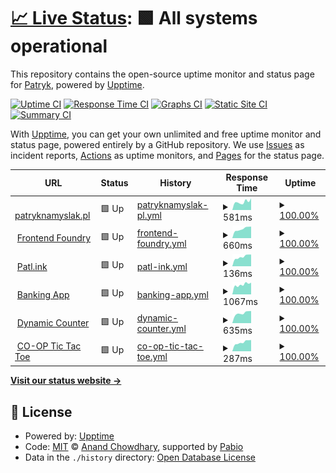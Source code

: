 # [📈 Live Status](https://PatrykNamyslak.github.io/status-check): <!--live status--> **🟩 All systems operational**

This repository contains the open-source uptime monitor and status page for [Patryk](https://patryknamyslak.pl), powered by [Upptime](https://github.com/upptime/upptime).

[![Uptime CI](https://github.com/PatrykNamyslak/status-check/workflows/Uptime%20CI/badge.svg)](https://github.com/PatrykNamyslak/status-check/actions?query=workflow%3A%22Uptime+CI%22)
[![Response Time CI](https://github.com/PatrykNamyslak/status-check/workflows/Response%20Time%20CI/badge.svg)](https://github.com/PatrykNamyslak/status-check/actions?query=workflow%3A%22Response+Time+CI%22)
[![Graphs CI](https://github.com/PatrykNamyslak/status-check/workflows/Graphs%20CI/badge.svg)](https://github.com/PatrykNamyslak/status-check/actions?query=workflow%3A%22Graphs+CI%22)
[![Static Site CI](https://github.com/PatrykNamyslak/status-check/workflows/Static%20Site%20CI/badge.svg)](https://github.com/PatrykNamyslak/status-check/actions?query=workflow%3A%22Static+Site+CI%22)
[![Summary CI](https://github.com/PatrykNamyslak/status-check/workflows/Summary%20CI/badge.svg)](https://github.com/PatrykNamyslak/status-check/actions?query=workflow%3A%22Summary+CI%22)

With [Upptime](https://upptime.js.org), you can get your own unlimited and free uptime monitor and status page, powered entirely by a GitHub repository. We use [Issues](https://github.com/PatrykNamyslak/status-check/issues) as incident reports, [Actions](https://github.com/PatrykNamyslak/status-check/actions) as uptime monitors, and [Pages](https://PatrykNamyslak.github.io/status-check) for the status page.

<!--start: status pages-->
<!-- This summary is generated by Upptime (https://github.com/upptime/upptime) -->
<!-- Do not edit this manually, your changes will be overwritten -->
<!-- prettier-ignore -->
| URL | Status | History | Response Time | Uptime |
| --- | ------ | ------- | ------------- | ------ |
| <img alt="" src="https://icons.duckduckgo.com/ip3/patl.ink.ico" height="13"> [patryknamyslak.pl](https://patl.ink/pn) | 🟩 Up | [patryknamyslak-pl.yml](https://github.com/PatrykNamyslak/status-check/commits/HEAD/history/patryknamyslak-pl.yml) | <details><summary><img alt="Response time graph" src="./graphs/patryknamyslak-pl/response-time-week.png" height="20"> 581ms</summary><br><a href="https://PatrykNamyslak.github.io/status-check/history/patryknamyslak-pl"><img alt="Response time 742" src="https://img.shields.io/endpoint?url=https%3A%2F%2Fraw.githubusercontent.com%2FPatrykNamyslak%2Fstatus-check%2FHEAD%2Fapi%2Fpatryknamyslak-pl%2Fresponse-time.json"></a><br><a href="https://PatrykNamyslak.github.io/status-check/history/patryknamyslak-pl"><img alt="24-hour response time 569" src="https://img.shields.io/endpoint?url=https%3A%2F%2Fraw.githubusercontent.com%2FPatrykNamyslak%2Fstatus-check%2FHEAD%2Fapi%2Fpatryknamyslak-pl%2Fresponse-time-day.json"></a><br><a href="https://PatrykNamyslak.github.io/status-check/history/patryknamyslak-pl"><img alt="7-day response time 581" src="https://img.shields.io/endpoint?url=https%3A%2F%2Fraw.githubusercontent.com%2FPatrykNamyslak%2Fstatus-check%2FHEAD%2Fapi%2Fpatryknamyslak-pl%2Fresponse-time-week.json"></a><br><a href="https://PatrykNamyslak.github.io/status-check/history/patryknamyslak-pl"><img alt="30-day response time 541" src="https://img.shields.io/endpoint?url=https%3A%2F%2Fraw.githubusercontent.com%2FPatrykNamyslak%2Fstatus-check%2FHEAD%2Fapi%2Fpatryknamyslak-pl%2Fresponse-time-month.json"></a><br><a href="https://PatrykNamyslak.github.io/status-check/history/patryknamyslak-pl"><img alt="1-year response time 742" src="https://img.shields.io/endpoint?url=https%3A%2F%2Fraw.githubusercontent.com%2FPatrykNamyslak%2Fstatus-check%2FHEAD%2Fapi%2Fpatryknamyslak-pl%2Fresponse-time-year.json"></a></details> | <details><summary><a href="https://PatrykNamyslak.github.io/status-check/history/patryknamyslak-pl">100.00%</a></summary><a href="https://PatrykNamyslak.github.io/status-check/history/patryknamyslak-pl"><img alt="All-time uptime 96.78%" src="https://img.shields.io/endpoint?url=https%3A%2F%2Fraw.githubusercontent.com%2FPatrykNamyslak%2Fstatus-check%2FHEAD%2Fapi%2Fpatryknamyslak-pl%2Fuptime.json"></a><br><a href="https://PatrykNamyslak.github.io/status-check/history/patryknamyslak-pl"><img alt="24-hour uptime 100.00%" src="https://img.shields.io/endpoint?url=https%3A%2F%2Fraw.githubusercontent.com%2FPatrykNamyslak%2Fstatus-check%2FHEAD%2Fapi%2Fpatryknamyslak-pl%2Fuptime-day.json"></a><br><a href="https://PatrykNamyslak.github.io/status-check/history/patryknamyslak-pl"><img alt="7-day uptime 100.00%" src="https://img.shields.io/endpoint?url=https%3A%2F%2Fraw.githubusercontent.com%2FPatrykNamyslak%2Fstatus-check%2FHEAD%2Fapi%2Fpatryknamyslak-pl%2Fuptime-week.json"></a><br><a href="https://PatrykNamyslak.github.io/status-check/history/patryknamyslak-pl"><img alt="30-day uptime 99.40%" src="https://img.shields.io/endpoint?url=https%3A%2F%2Fraw.githubusercontent.com%2FPatrykNamyslak%2Fstatus-check%2FHEAD%2Fapi%2Fpatryknamyslak-pl%2Fuptime-month.json"></a><br><a href="https://PatrykNamyslak.github.io/status-check/history/patryknamyslak-pl"><img alt="1-year uptime 96.78%" src="https://img.shields.io/endpoint?url=https%3A%2F%2Fraw.githubusercontent.com%2FPatrykNamyslak%2Fstatus-check%2FHEAD%2Fapi%2Fpatryknamyslak-pl%2Fuptime-year.json"></a></details>
| <img alt="" src="https://icons.duckduckgo.com/ip3/patl.ink.ico" height="13"> [Frontend Foundry](https://patl.ink/?url=iITaBt) | 🟩 Up | [frontend-foundry.yml](https://github.com/PatrykNamyslak/status-check/commits/HEAD/history/frontend-foundry.yml) | <details><summary><img alt="Response time graph" src="./graphs/frontend-foundry/response-time-week.png" height="20"> 660ms</summary><br><a href="https://PatrykNamyslak.github.io/status-check/history/frontend-foundry"><img alt="Response time 653" src="https://img.shields.io/endpoint?url=https%3A%2F%2Fraw.githubusercontent.com%2FPatrykNamyslak%2Fstatus-check%2FHEAD%2Fapi%2Ffrontend-foundry%2Fresponse-time.json"></a><br><a href="https://PatrykNamyslak.github.io/status-check/history/frontend-foundry"><img alt="24-hour response time 474" src="https://img.shields.io/endpoint?url=https%3A%2F%2Fraw.githubusercontent.com%2FPatrykNamyslak%2Fstatus-check%2FHEAD%2Fapi%2Ffrontend-foundry%2Fresponse-time-day.json"></a><br><a href="https://PatrykNamyslak.github.io/status-check/history/frontend-foundry"><img alt="7-day response time 660" src="https://img.shields.io/endpoint?url=https%3A%2F%2Fraw.githubusercontent.com%2FPatrykNamyslak%2Fstatus-check%2FHEAD%2Fapi%2Ffrontend-foundry%2Fresponse-time-week.json"></a><br><a href="https://PatrykNamyslak.github.io/status-check/history/frontend-foundry"><img alt="30-day response time 558" src="https://img.shields.io/endpoint?url=https%3A%2F%2Fraw.githubusercontent.com%2FPatrykNamyslak%2Fstatus-check%2FHEAD%2Fapi%2Ffrontend-foundry%2Fresponse-time-month.json"></a><br><a href="https://PatrykNamyslak.github.io/status-check/history/frontend-foundry"><img alt="1-year response time 653" src="https://img.shields.io/endpoint?url=https%3A%2F%2Fraw.githubusercontent.com%2FPatrykNamyslak%2Fstatus-check%2FHEAD%2Fapi%2Ffrontend-foundry%2Fresponse-time-year.json"></a></details> | <details><summary><a href="https://PatrykNamyslak.github.io/status-check/history/frontend-foundry">100.00%</a></summary><a href="https://PatrykNamyslak.github.io/status-check/history/frontend-foundry"><img alt="All-time uptime 97.68%" src="https://img.shields.io/endpoint?url=https%3A%2F%2Fraw.githubusercontent.com%2FPatrykNamyslak%2Fstatus-check%2FHEAD%2Fapi%2Ffrontend-foundry%2Fuptime.json"></a><br><a href="https://PatrykNamyslak.github.io/status-check/history/frontend-foundry"><img alt="24-hour uptime 100.00%" src="https://img.shields.io/endpoint?url=https%3A%2F%2Fraw.githubusercontent.com%2FPatrykNamyslak%2Fstatus-check%2FHEAD%2Fapi%2Ffrontend-foundry%2Fuptime-day.json"></a><br><a href="https://PatrykNamyslak.github.io/status-check/history/frontend-foundry"><img alt="7-day uptime 100.00%" src="https://img.shields.io/endpoint?url=https%3A%2F%2Fraw.githubusercontent.com%2FPatrykNamyslak%2Fstatus-check%2FHEAD%2Fapi%2Ffrontend-foundry%2Fuptime-week.json"></a><br><a href="https://PatrykNamyslak.github.io/status-check/history/frontend-foundry"><img alt="30-day uptime 99.40%" src="https://img.shields.io/endpoint?url=https%3A%2F%2Fraw.githubusercontent.com%2FPatrykNamyslak%2Fstatus-check%2FHEAD%2Fapi%2Ffrontend-foundry%2Fuptime-month.json"></a><br><a href="https://PatrykNamyslak.github.io/status-check/history/frontend-foundry"><img alt="1-year uptime 97.68%" src="https://img.shields.io/endpoint?url=https%3A%2F%2Fraw.githubusercontent.com%2FPatrykNamyslak%2Fstatus-check%2FHEAD%2Fapi%2Ffrontend-foundry%2Fuptime-year.json"></a></details>
| <img alt="" src="https://icons.duckduckgo.com/ip3/patl.ink.ico" height="13"> [Patl.ink](https://patl.ink/) | 🟩 Up | [patl-ink.yml](https://github.com/PatrykNamyslak/status-check/commits/HEAD/history/patl-ink.yml) | <details><summary><img alt="Response time graph" src="./graphs/patl-ink/response-time-week.png" height="20"> 136ms</summary><br><a href="https://PatrykNamyslak.github.io/status-check/history/patl-ink"><img alt="Response time 135" src="https://img.shields.io/endpoint?url=https%3A%2F%2Fraw.githubusercontent.com%2FPatrykNamyslak%2Fstatus-check%2FHEAD%2Fapi%2Fpatl-ink%2Fresponse-time.json"></a><br><a href="https://PatrykNamyslak.github.io/status-check/history/patl-ink"><img alt="24-hour response time 104" src="https://img.shields.io/endpoint?url=https%3A%2F%2Fraw.githubusercontent.com%2FPatrykNamyslak%2Fstatus-check%2FHEAD%2Fapi%2Fpatl-ink%2Fresponse-time-day.json"></a><br><a href="https://PatrykNamyslak.github.io/status-check/history/patl-ink"><img alt="7-day response time 136" src="https://img.shields.io/endpoint?url=https%3A%2F%2Fraw.githubusercontent.com%2FPatrykNamyslak%2Fstatus-check%2FHEAD%2Fapi%2Fpatl-ink%2Fresponse-time-week.json"></a><br><a href="https://PatrykNamyslak.github.io/status-check/history/patl-ink"><img alt="30-day response time 124" src="https://img.shields.io/endpoint?url=https%3A%2F%2Fraw.githubusercontent.com%2FPatrykNamyslak%2Fstatus-check%2FHEAD%2Fapi%2Fpatl-ink%2Fresponse-time-month.json"></a><br><a href="https://PatrykNamyslak.github.io/status-check/history/patl-ink"><img alt="1-year response time 135" src="https://img.shields.io/endpoint?url=https%3A%2F%2Fraw.githubusercontent.com%2FPatrykNamyslak%2Fstatus-check%2FHEAD%2Fapi%2Fpatl-ink%2Fresponse-time-year.json"></a></details> | <details><summary><a href="https://PatrykNamyslak.github.io/status-check/history/patl-ink">100.00%</a></summary><a href="https://PatrykNamyslak.github.io/status-check/history/patl-ink"><img alt="All-time uptime 98.83%" src="https://img.shields.io/endpoint?url=https%3A%2F%2Fraw.githubusercontent.com%2FPatrykNamyslak%2Fstatus-check%2FHEAD%2Fapi%2Fpatl-ink%2Fuptime.json"></a><br><a href="https://PatrykNamyslak.github.io/status-check/history/patl-ink"><img alt="24-hour uptime 100.00%" src="https://img.shields.io/endpoint?url=https%3A%2F%2Fraw.githubusercontent.com%2FPatrykNamyslak%2Fstatus-check%2FHEAD%2Fapi%2Fpatl-ink%2Fuptime-day.json"></a><br><a href="https://PatrykNamyslak.github.io/status-check/history/patl-ink"><img alt="7-day uptime 100.00%" src="https://img.shields.io/endpoint?url=https%3A%2F%2Fraw.githubusercontent.com%2FPatrykNamyslak%2Fstatus-check%2FHEAD%2Fapi%2Fpatl-ink%2Fuptime-week.json"></a><br><a href="https://PatrykNamyslak.github.io/status-check/history/patl-ink"><img alt="30-day uptime 99.40%" src="https://img.shields.io/endpoint?url=https%3A%2F%2Fraw.githubusercontent.com%2FPatrykNamyslak%2Fstatus-check%2FHEAD%2Fapi%2Fpatl-ink%2Fuptime-month.json"></a><br><a href="https://PatrykNamyslak.github.io/status-check/history/patl-ink"><img alt="1-year uptime 98.83%" src="https://img.shields.io/endpoint?url=https%3A%2F%2Fraw.githubusercontent.com%2FPatrykNamyslak%2Fstatus-check%2FHEAD%2Fapi%2Fpatl-ink%2Fuptime-year.json"></a></details>
| <img alt="" src="https://icons.duckduckgo.com/ip3/patl.ink.ico" height="13"> [Banking App](https://patl.ink/?url=8fTcEv) | 🟩 Up | [banking-app.yml](https://github.com/PatrykNamyslak/status-check/commits/HEAD/history/banking-app.yml) | <details><summary><img alt="Response time graph" src="./graphs/banking-app/response-time-week.png" height="20"> 1067ms</summary><br><a href="https://PatrykNamyslak.github.io/status-check/history/banking-app"><img alt="Response time 1024" src="https://img.shields.io/endpoint?url=https%3A%2F%2Fraw.githubusercontent.com%2FPatrykNamyslak%2Fstatus-check%2FHEAD%2Fapi%2Fbanking-app%2Fresponse-time.json"></a><br><a href="https://PatrykNamyslak.github.io/status-check/history/banking-app"><img alt="24-hour response time 816" src="https://img.shields.io/endpoint?url=https%3A%2F%2Fraw.githubusercontent.com%2FPatrykNamyslak%2Fstatus-check%2FHEAD%2Fapi%2Fbanking-app%2Fresponse-time-day.json"></a><br><a href="https://PatrykNamyslak.github.io/status-check/history/banking-app"><img alt="7-day response time 1067" src="https://img.shields.io/endpoint?url=https%3A%2F%2Fraw.githubusercontent.com%2FPatrykNamyslak%2Fstatus-check%2FHEAD%2Fapi%2Fbanking-app%2Fresponse-time-week.json"></a><br><a href="https://PatrykNamyslak.github.io/status-check/history/banking-app"><img alt="30-day response time 1105" src="https://img.shields.io/endpoint?url=https%3A%2F%2Fraw.githubusercontent.com%2FPatrykNamyslak%2Fstatus-check%2FHEAD%2Fapi%2Fbanking-app%2Fresponse-time-month.json"></a><br><a href="https://PatrykNamyslak.github.io/status-check/history/banking-app"><img alt="1-year response time 1024" src="https://img.shields.io/endpoint?url=https%3A%2F%2Fraw.githubusercontent.com%2FPatrykNamyslak%2Fstatus-check%2FHEAD%2Fapi%2Fbanking-app%2Fresponse-time-year.json"></a></details> | <details><summary><a href="https://PatrykNamyslak.github.io/status-check/history/banking-app">100.00%</a></summary><a href="https://PatrykNamyslak.github.io/status-check/history/banking-app"><img alt="All-time uptime 98.99%" src="https://img.shields.io/endpoint?url=https%3A%2F%2Fraw.githubusercontent.com%2FPatrykNamyslak%2Fstatus-check%2FHEAD%2Fapi%2Fbanking-app%2Fuptime.json"></a><br><a href="https://PatrykNamyslak.github.io/status-check/history/banking-app"><img alt="24-hour uptime 100.00%" src="https://img.shields.io/endpoint?url=https%3A%2F%2Fraw.githubusercontent.com%2FPatrykNamyslak%2Fstatus-check%2FHEAD%2Fapi%2Fbanking-app%2Fuptime-day.json"></a><br><a href="https://PatrykNamyslak.github.io/status-check/history/banking-app"><img alt="7-day uptime 100.00%" src="https://img.shields.io/endpoint?url=https%3A%2F%2Fraw.githubusercontent.com%2FPatrykNamyslak%2Fstatus-check%2FHEAD%2Fapi%2Fbanking-app%2Fuptime-week.json"></a><br><a href="https://PatrykNamyslak.github.io/status-check/history/banking-app"><img alt="30-day uptime 99.40%" src="https://img.shields.io/endpoint?url=https%3A%2F%2Fraw.githubusercontent.com%2FPatrykNamyslak%2Fstatus-check%2FHEAD%2Fapi%2Fbanking-app%2Fuptime-month.json"></a><br><a href="https://PatrykNamyslak.github.io/status-check/history/banking-app"><img alt="1-year uptime 98.99%" src="https://img.shields.io/endpoint?url=https%3A%2F%2Fraw.githubusercontent.com%2FPatrykNamyslak%2Fstatus-check%2FHEAD%2Fapi%2Fbanking-app%2Fuptime-year.json"></a></details>
| <img alt="" src="https://icons.duckduckgo.com/ip3/patl.ink.ico" height="13"> [Dynamic Counter](https://patl.ink/?url=Oxt9Sk) | 🟩 Up | [dynamic-counter.yml](https://github.com/PatrykNamyslak/status-check/commits/HEAD/history/dynamic-counter.yml) | <details><summary><img alt="Response time graph" src="./graphs/dynamic-counter/response-time-week.png" height="20"> 635ms</summary><br><a href="https://PatrykNamyslak.github.io/status-check/history/dynamic-counter"><img alt="Response time 565" src="https://img.shields.io/endpoint?url=https%3A%2F%2Fraw.githubusercontent.com%2FPatrykNamyslak%2Fstatus-check%2FHEAD%2Fapi%2Fdynamic-counter%2Fresponse-time.json"></a><br><a href="https://PatrykNamyslak.github.io/status-check/history/dynamic-counter"><img alt="24-hour response time 541" src="https://img.shields.io/endpoint?url=https%3A%2F%2Fraw.githubusercontent.com%2FPatrykNamyslak%2Fstatus-check%2FHEAD%2Fapi%2Fdynamic-counter%2Fresponse-time-day.json"></a><br><a href="https://PatrykNamyslak.github.io/status-check/history/dynamic-counter"><img alt="7-day response time 635" src="https://img.shields.io/endpoint?url=https%3A%2F%2Fraw.githubusercontent.com%2FPatrykNamyslak%2Fstatus-check%2FHEAD%2Fapi%2Fdynamic-counter%2Fresponse-time-week.json"></a><br><a href="https://PatrykNamyslak.github.io/status-check/history/dynamic-counter"><img alt="30-day response time 565" src="https://img.shields.io/endpoint?url=https%3A%2F%2Fraw.githubusercontent.com%2FPatrykNamyslak%2Fstatus-check%2FHEAD%2Fapi%2Fdynamic-counter%2Fresponse-time-month.json"></a><br><a href="https://PatrykNamyslak.github.io/status-check/history/dynamic-counter"><img alt="1-year response time 565" src="https://img.shields.io/endpoint?url=https%3A%2F%2Fraw.githubusercontent.com%2FPatrykNamyslak%2Fstatus-check%2FHEAD%2Fapi%2Fdynamic-counter%2Fresponse-time-year.json"></a></details> | <details><summary><a href="https://PatrykNamyslak.github.io/status-check/history/dynamic-counter">100.00%</a></summary><a href="https://PatrykNamyslak.github.io/status-check/history/dynamic-counter"><img alt="All-time uptime 98.99%" src="https://img.shields.io/endpoint?url=https%3A%2F%2Fraw.githubusercontent.com%2FPatrykNamyslak%2Fstatus-check%2FHEAD%2Fapi%2Fdynamic-counter%2Fuptime.json"></a><br><a href="https://PatrykNamyslak.github.io/status-check/history/dynamic-counter"><img alt="24-hour uptime 100.00%" src="https://img.shields.io/endpoint?url=https%3A%2F%2Fraw.githubusercontent.com%2FPatrykNamyslak%2Fstatus-check%2FHEAD%2Fapi%2Fdynamic-counter%2Fuptime-day.json"></a><br><a href="https://PatrykNamyslak.github.io/status-check/history/dynamic-counter"><img alt="7-day uptime 100.00%" src="https://img.shields.io/endpoint?url=https%3A%2F%2Fraw.githubusercontent.com%2FPatrykNamyslak%2Fstatus-check%2FHEAD%2Fapi%2Fdynamic-counter%2Fuptime-week.json"></a><br><a href="https://PatrykNamyslak.github.io/status-check/history/dynamic-counter"><img alt="30-day uptime 99.40%" src="https://img.shields.io/endpoint?url=https%3A%2F%2Fraw.githubusercontent.com%2FPatrykNamyslak%2Fstatus-check%2FHEAD%2Fapi%2Fdynamic-counter%2Fuptime-month.json"></a><br><a href="https://PatrykNamyslak.github.io/status-check/history/dynamic-counter"><img alt="1-year uptime 98.99%" src="https://img.shields.io/endpoint?url=https%3A%2F%2Fraw.githubusercontent.com%2FPatrykNamyslak%2Fstatus-check%2FHEAD%2Fapi%2Fdynamic-counter%2Fuptime-year.json"></a></details>
| <img alt="" src="https://icons.duckduckgo.com/ip3/patl.ink.ico" height="13"> [CO-OP Tic Tac Toe](https://patl.ink/?url=xDdetI) | 🟩 Up | [co-op-tic-tac-toe.yml](https://github.com/PatrykNamyslak/status-check/commits/HEAD/history/co-op-tic-tac-toe.yml) | <details><summary><img alt="Response time graph" src="./graphs/co-op-tic-tac-toe/response-time-week.png" height="20"> 287ms</summary><br><a href="https://PatrykNamyslak.github.io/status-check/history/co-op-tic-tac-toe"><img alt="Response time 243" src="https://img.shields.io/endpoint?url=https%3A%2F%2Fraw.githubusercontent.com%2FPatrykNamyslak%2Fstatus-check%2FHEAD%2Fapi%2Fco-op-tic-tac-toe%2Fresponse-time.json"></a><br><a href="https://PatrykNamyslak.github.io/status-check/history/co-op-tic-tac-toe"><img alt="24-hour response time 225" src="https://img.shields.io/endpoint?url=https%3A%2F%2Fraw.githubusercontent.com%2FPatrykNamyslak%2Fstatus-check%2FHEAD%2Fapi%2Fco-op-tic-tac-toe%2Fresponse-time-day.json"></a><br><a href="https://PatrykNamyslak.github.io/status-check/history/co-op-tic-tac-toe"><img alt="7-day response time 287" src="https://img.shields.io/endpoint?url=https%3A%2F%2Fraw.githubusercontent.com%2FPatrykNamyslak%2Fstatus-check%2FHEAD%2Fapi%2Fco-op-tic-tac-toe%2Fresponse-time-week.json"></a><br><a href="https://PatrykNamyslak.github.io/status-check/history/co-op-tic-tac-toe"><img alt="30-day response time 240" src="https://img.shields.io/endpoint?url=https%3A%2F%2Fraw.githubusercontent.com%2FPatrykNamyslak%2Fstatus-check%2FHEAD%2Fapi%2Fco-op-tic-tac-toe%2Fresponse-time-month.json"></a><br><a href="https://PatrykNamyslak.github.io/status-check/history/co-op-tic-tac-toe"><img alt="1-year response time 243" src="https://img.shields.io/endpoint?url=https%3A%2F%2Fraw.githubusercontent.com%2FPatrykNamyslak%2Fstatus-check%2FHEAD%2Fapi%2Fco-op-tic-tac-toe%2Fresponse-time-year.json"></a></details> | <details><summary><a href="https://PatrykNamyslak.github.io/status-check/history/co-op-tic-tac-toe">100.00%</a></summary><a href="https://PatrykNamyslak.github.io/status-check/history/co-op-tic-tac-toe"><img alt="All-time uptime 98.99%" src="https://img.shields.io/endpoint?url=https%3A%2F%2Fraw.githubusercontent.com%2FPatrykNamyslak%2Fstatus-check%2FHEAD%2Fapi%2Fco-op-tic-tac-toe%2Fuptime.json"></a><br><a href="https://PatrykNamyslak.github.io/status-check/history/co-op-tic-tac-toe"><img alt="24-hour uptime 100.00%" src="https://img.shields.io/endpoint?url=https%3A%2F%2Fraw.githubusercontent.com%2FPatrykNamyslak%2Fstatus-check%2FHEAD%2Fapi%2Fco-op-tic-tac-toe%2Fuptime-day.json"></a><br><a href="https://PatrykNamyslak.github.io/status-check/history/co-op-tic-tac-toe"><img alt="7-day uptime 100.00%" src="https://img.shields.io/endpoint?url=https%3A%2F%2Fraw.githubusercontent.com%2FPatrykNamyslak%2Fstatus-check%2FHEAD%2Fapi%2Fco-op-tic-tac-toe%2Fuptime-week.json"></a><br><a href="https://PatrykNamyslak.github.io/status-check/history/co-op-tic-tac-toe"><img alt="30-day uptime 99.40%" src="https://img.shields.io/endpoint?url=https%3A%2F%2Fraw.githubusercontent.com%2FPatrykNamyslak%2Fstatus-check%2FHEAD%2Fapi%2Fco-op-tic-tac-toe%2Fuptime-month.json"></a><br><a href="https://PatrykNamyslak.github.io/status-check/history/co-op-tic-tac-toe"><img alt="1-year uptime 98.99%" src="https://img.shields.io/endpoint?url=https%3A%2F%2Fraw.githubusercontent.com%2FPatrykNamyslak%2Fstatus-check%2FHEAD%2Fapi%2Fco-op-tic-tac-toe%2Fuptime-year.json"></a></details>

<!--end: status pages-->

[**Visit our status website →**](https://PatrykNamyslak.github.io/status-check)

## 📄 License

- Powered by: [Upptime](https://github.com/upptime/upptime)
- Code: [MIT](./LICENSE) © [Anand Chowdhary](https://anandchowdhary.com), supported by [Pabio](https://pabio.com)
- Data in the `./history` directory: [Open Database License](https://opendatacommons.org/licenses/odbl/1-0/)
